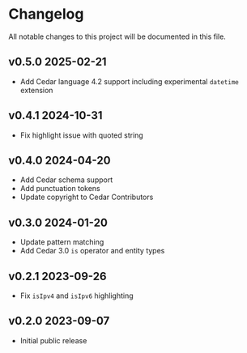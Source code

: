 # Changelog

All notable changes to this project will be documented in this file.

## v0.5.0 2025-02-21

- Add Cedar language 4.2 support including experimental `datetime` extension

## v0.4.1 2024-10-31

- Fix highlight issue with quoted string

## v0.4.0 2024-04-20

- Add Cedar schema support
- Add punctuation tokens
- Update copyright to Cedar Contributors

## v0.3.0 2024-01-20

- Update pattern matching
- Add Cedar 3.0 `is` operator and entity types

## v0.2.1 2023-09-26

- Fix `isIpv4` and `isIpv6` highlighting

## v0.2.0 2023-09-07

- Initial public release
